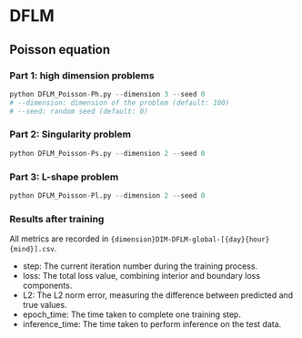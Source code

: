 # DFLM

## Poisson equation

### Part 1: high dimension problems

```python
python DFLM_Poisson-Ph.py --dimension 3 --seed 0
# --dimension: dimension of the problem (default: 100)
# --seed: random seed (default: 0)
```

### Part 2: Singularity problem

```python
python DFLM_Poisson-Ps.py --dimension 2 --seed 0
```

### Part 3: L-shape problem

```python
python DFLM_Poisson-Pl.py --dimension 2 --seed 0
```

### Results after training

All metrics are recorded in `{dimension}DIM-DFLM-global-[{day}{hour}{mind}].csv`.

- step: The current iteration number during the training process.
- loss: The total loss value, combining interior and boundary loss components.
- L2: The L2 norm error, measuring the difference between predicted and true values.
- epoch_time: The time taken to complete one training step.
- inference_time: The time taken to perform inference on the test data.
